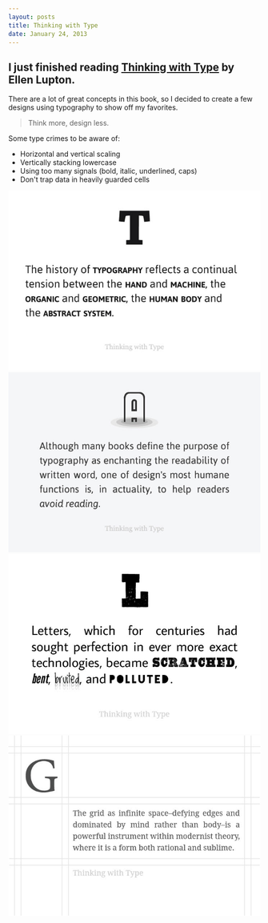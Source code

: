```yaml
---
layout: posts
title: Thinking with Type
date: January 24, 2013
---
```


<h2>I just finished reading <a href='http://www.thinkingwithtype.com/' target='blank'>Thinking with Type</a> by Ellen Lupton.</h2>

<p>There are a lot of great concepts in this book, so I decided to create a few designs using typography to show off my favorites.</p>

<blockquote>
  <p>Think more, design less.</p>
</blockquote>

<p>Some type crimes to be aware of:</p>

<ul>
	<li>Horizontal and vertical scaling</li>
	<li>Vertically stacking lowercase</li>
	<li>Using too many signals (bold, italic, underlined, caps)</li>
	<li>Don't trap data in heavily guarded cells</li>
</ul>

<img src='/images/type1.jpg' />
<img src='/images/type2.jpg' />
<img src='/images/type3.jpg' />
<img src='/images/type4.jpg' />
